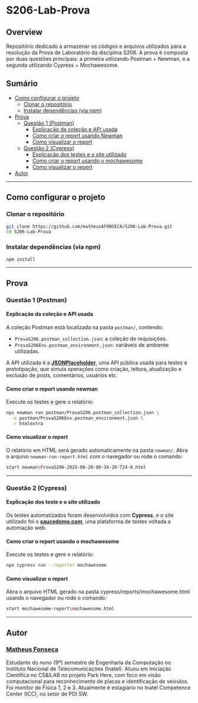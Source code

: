 # S206-Lab-Prova

## Overview
Repositório dedicado a armazenar os códigos e arquivos utilizados para a resolução da Prova de Laboratório da disciplina S206. A prova é composta por duas questões principais: a primeira utilizando Postman + Newman, e a segunda utilizando Cypress + Mochawesome.

## Sumário
- [Como configurar o projeto](#como-configurar-o-projeto)  
  - [Clonar o repositório](#clonar-o-repositório)  
  - [Instalar dependências (via npm)](#instalar-dependências-via-npm)  
- [Prova](#prova)  
  - [Questão 1 (Postman)](#questão-1-postman)  
    - [Explicação da coleção e API usada](#explicação-da-coleção-e-api-usada)  
    - [Como criar o report usando Newman](#como-criar-o-report-usando-newman)  
    - [Como visualizar o report](#como-visualizar-o-report)  
  - [Questão 2 (Cypress)](#questão-2-cypress)  
    - [Explicação dos testes e o site utilizado](#explicação-dos-teste-e-o-site-utilizado)  
    - [Como criar o report usando o mochawesome](#como-criar-o-report-usando-o-mochawesome)  
    - [Como visualizar o report](#como-visualizar-o-report-1)  
- [Autor](#autor)

---

## Como configurar o projeto

### Clonar o repositório

```bash
git clone https://github.com/matheusAFONSECA/S206-Lab-Prova.git
cd S206-Lab-Prova
```

### Instalar dependências (via npm)

```bash
npm install
```

---

## Prova

### Questão 1 (Postman)

#### Explicação da coleção e API usada

A coleção Postman está localizada na pasta `postman/`, contendo:
- `ProvaS206.postman_collection.json`: a coleção de requisições.
- `ProvaS206Env.postman_environment.json`: variáveis de ambiente utilizadas.

A API utilizada é a **[JSONPlaceholder](https://jsonplaceholder.typicode.com/)**, uma API pública usada para testes e prototipação, que simula operações como criação, leitura, atualização e exclusão de posts, comentários, usuários etc.

#### Como criar o report usando newman

Execute os testes e gere o relatório:

```bash
npx newman run postman/ProvaS206.postman_collection.json \
  -e postman/ProvaS206Env.postman_environment.json \
  -r htmlextra 
```
#### Como visualizar o report

O relatório em HTML será gerado automaticamente na pasta ``newman/``. Abra o arquivo ``newman-run-report.html`` com o navegador ou rode o comando:

```bash
start newman\ProvaS206-2025-06-20-00-34-20-724-0.html
```

---

### Questão 2 (Cypress)

#### Explicação dos teste e o site utilizado

Os testes automatizados foram desenvolvidos com **Cypress**, e o site utilizado foi o **[saucedemo.com](https://www.saucedemo.com/)**, uma plataforma de testes voltada a automação web.

#### Como criar o report usando o mochawesome

Execute os testes e gere o relatório:

```bash
npx cypress run --reporter mochawesome
```

#### Como visualizar o report

Abra o arquivo HTML gerado na pasta cypress/reports/mochawesome.html usando o navegador ou rode o comando:

```bash
start mochawesome-report\mochawesome.html
```

---

## Autor

### [Matheus Fonseca](https://github.com/matheusAFONSECA)

Estudante do nono (9º) semestre de Engenharia da Computação no Instituto Nacional de Telecomunicações (Inatel). Atuou em Iniciação Científica no CS&ILAB no projeto Park Here, com foco em visão computacional para reconhecimento de placas e identificação de veículos. Foi monitor de Física 1, 2 e 3. Atualmente é estagiário no Inatel Competence Center (ICC), no setor de PDI SW.
